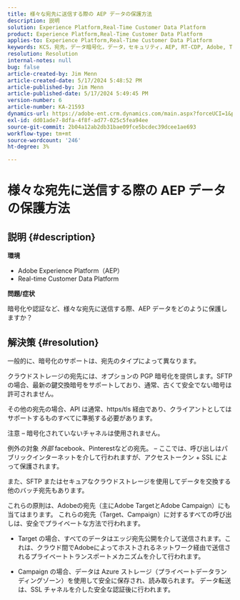 ```yaml
---
title: 様々な宛先に送信する際の AEP データの保護方法
description: 説明
solution: Experience Platform,Real-Time Customer Data Platform
product: Experience Platform,Real-Time Customer Data Platform
applies-to: Experience Platform,Real-Time Customer Data Platform
keywords: KCS，宛先，データ暗号化，データ，セキュリティ，AEP, RT-CDP, Adobe, Target, Campaign
resolution: Resolution
internal-notes: null
bug: false
article-created-by: Jim Menn
article-created-date: 5/17/2024 5:48:52 PM
article-published-by: Jim Menn
article-published-date: 5/17/2024 5:49:45 PM
version-number: 6
article-number: KA-21593
dynamics-url: https://adobe-ent.crm.dynamics.com/main.aspx?forceUCI=1&pagetype=entityrecord&etn=knowledgearticle&id=c32a27b6-7514-ef11-9f8a-6045bd006268
exl-id: dd01ade7-8dfa-4f8f-ad77-025c5fea94ee
source-git-commit: 2b04a12ab2db31bae09fce5bcdec39dcee1ae693
workflow-type: tm+mt
source-wordcount: '246'
ht-degree: 3%

---
```


# 様々な宛先に送信する際の AEP データの保護方法

## 説明 {#description}


<b>環境</b>

- Adobe Experience Platform（AEP）
- Real-time Customer Data Platform


<b>問題/症状</b>

暗号化や認証など、様々な宛先に送信する際、AEP データをどのように保護しますか？


## 解決策 {#resolution}


一般的に、暗号化のサポートは、宛先のタイプによって異なります。

クラウドストレージの宛先には、オプションの PGP 暗号化を提供します。SFTP の場合、最新の鍵交換暗号をサポートしており、通常、古くて安全でない暗号は許可されません。

その他の宛先の場合、API は通常、https/tls 経由であり、クライアントとしてはサポートするものすべてに準拠する必要があります。

注意 – 暗号化されていないチャネルは使用されません。

例外の対象 *外部* facebook、Pinterestなどの宛先。  – ここでは、呼び出しはパブリックインターネットを介して行われますが、アクセストークン + SSL によって保護されます。

また、SFTP またはセキュアなクラウドストレージを使用してデータを交換する他のバッチ宛先もあります。



これらの原則は、Adobeの宛先（主にAdobe TargetとAdobe Campaign）にも当てはまります。 これらの宛先（Target、Campaign）に対するすべての呼び出しは、安全でプライベートな方法で行われます。

- Target の場合、すべてのデータはエッジ宛先公開を介して送信されます。これは、クラウド間でAdobeによってホストされるネットワーク経由で送信されるプライベートトランスポートメカニズムを介して行われます。

- Campaign の場合、データは Azure ストレージ（プライベートデータランディングゾーン）を使用して安全に保存され、読み取られます。 データ転送は、SSL チャネルを介した安全な認証後に行われます。
